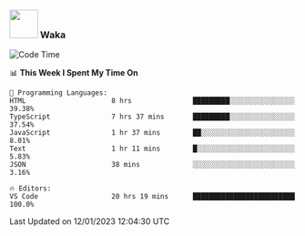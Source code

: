 ### <img src="https://media.giphy.com/media/VgCDAzcKvsR6OM0uWg/giphy.gif" width="50"> Waka

  <!--START_SECTION:waka-->
![Code Time](http://img.shields.io/badge/Code%20Time-1%2C172%20hrs%208%20mins-blue)

📊 **This Week I Spent My Time On** 

```text
💬 Programming Languages: 
HTML                     8 hrs               █████████░░░░░░░░░░░░░░░░   39.38% 
TypeScript               7 hrs 37 mins       █████████░░░░░░░░░░░░░░░░   37.54% 
JavaScript               1 hr 37 mins        ██░░░░░░░░░░░░░░░░░░░░░░░   8.01% 
Text                     1 hr 11 mins        █░░░░░░░░░░░░░░░░░░░░░░░░   5.83% 
JSON                     38 mins             ░░░░░░░░░░░░░░░░░░░░░░░░░   3.16%

🔥 Editors: 
VS Code                  20 hrs 19 mins      █████████████████████████   100.0%

```


 Last Updated on 12/01/2023 12:04:30 UTC
<!--END_SECTION:waka-->
